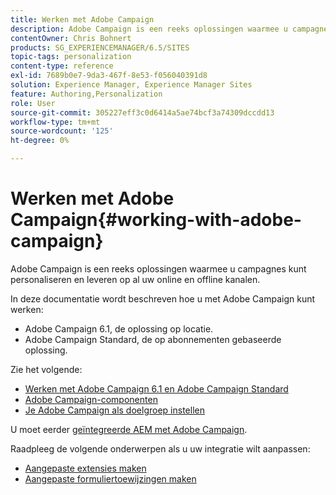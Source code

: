 ```yaml
---
title: Werken met Adobe Campaign
description: Adobe Campaign is een reeks oplossingen waarmee u campagnes kunt personaliseren en leveren op al uw online en offline kanalen.
contentOwner: Chris Bohnert
products: SG_EXPERIENCEMANAGER/6.5/SITES
topic-tags: personalization
content-type: reference
exl-id: 7689b0e7-9da3-467f-8e53-f056040391d8
solution: Experience Manager, Experience Manager Sites
feature: Authoring,Personalization
role: User
source-git-commit: 305227eff3c0d6414a5ae74bcf3a74309dccdd13
workflow-type: tm+mt
source-wordcount: '125'
ht-degree: 0%

---
```


# Werken met Adobe Campaign{#working-with-adobe-campaign}

Adobe Campaign is een reeks oplossingen waarmee u campagnes kunt personaliseren en leveren op al uw online en offline kanalen.

In deze documentatie wordt beschreven hoe u met Adobe Campaign kunt werken:

* Adobe Campaign 6.1, de oplossing op locatie.
* Adobe Campaign Standard, de op abonnementen gebaseerde oplossing.

Zie het volgende:

* [Werken met Adobe Campaign 6.1 en Adobe Campaign Standard](/help/sites-classic-ui-authoring/classic-personalization-ac-campaign.md)
* [Adobe Campaign-componenten](/help/sites-classic-ui-authoring/classic-personalization-ac-components.md)
* [Je Adobe Campaign als doelgroep instellen](/help/sites-classic-ui-authoring/classic-personalization-ac-target.md)

U moet eerder [geïntegreerde AEM met Adobe Campaign](/help/sites-administering/campaign.md).

Raadpleeg de volgende onderwerpen als u uw integratie wilt aanpassen:

* [Aangepaste extensies maken](/help/sites-developing/extending-campaign-extensions.md)
* [Aangepaste formuliertoewijzingen maken](/help/sites-developing/extending-campaign-form-mapping.md)
